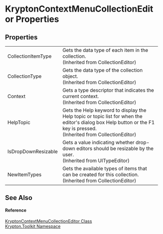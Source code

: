 # KryptonContextMenuCollectionEditor Properties




## Properties
<table>
<tr>
<td>CollectionItemType</td>
<td>Gets the data type of each item in the collection.<br />(Inherited from CollectionEditor)</td></tr>
<tr>
<td>CollectionType</td>
<td>Gets the data type of the collection object.<br />(Inherited from CollectionEditor)</td></tr>
<tr>
<td>Context</td>
<td>Gets a type descriptor that indicates the current context.<br />(Inherited from CollectionEditor)</td></tr>
<tr>
<td>HelpTopic</td>
<td>Gets the Help keyword to display the Help topic or topic list for when the editor's dialog box Help button or the F1 key is pressed.<br />(Inherited from CollectionEditor)</td></tr>
<tr>
<td>IsDropDownResizable</td>
<td>Gets a value indicating whether drop-down editors should be resizable by the user.<br />(Inherited from UITypeEditor)</td></tr>
<tr>
<td>NewItemTypes</td>
<td>Gets the available types of items that can be created for this collection.<br />(Inherited from CollectionEditor)</td></tr>
</table>

## See Also


#### Reference
<a href="cde2f6b7-ced5-0340-290e-c3ee3aee8fa9.md">KryptonContextMenuCollectionEditor Class</a>  
<a href="79d2eac2-21f4-54ff-7552-b20c33c30600.md">Krypton.Toolkit Namespace</a>  
